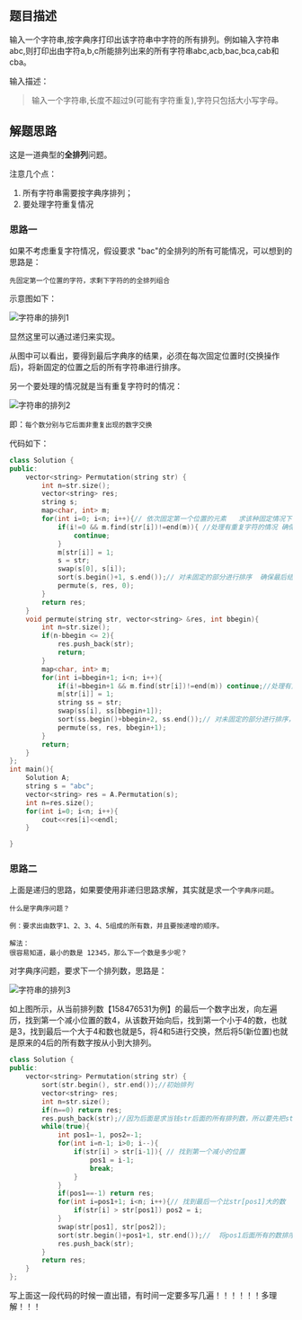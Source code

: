 ## 题目描述

输入一个字符串,按字典序打印出该字符串中字符的所有排列。例如输入字符串abc,则打印出由字符a,b,c所能排列出来的所有字符串abc,acb,bac,bca,cab和cba。 

输入描述：

> 输入一个字符串,长度不超过9(可能有字符重复),字符只包括大小写字母。

## 解题思路

这是一道典型的**全排列**问题。

注意几个点：

1. 所有字符串需要按字典序排列；
2. 要处理字符重复情况

### 思路一

如果不考虑重复字符情况，假设要求 "bac"的全排列的所有可能情况，可以想到的思路是：

`先固定第一个位置的字符，求剩下字符的的全排列组合`

示意图如下：

![字符串的排列1](F:\coding\-offer\imgs\字符串的排列1.jpg)

显然这里可以通过递归来实现。

从图中可以看出，要得到最后字典序的结果，必须在每次固定位置时(交换操作后)，将新固定的位置之后的所有字符串进行排序。

另一个要处理的情况就是当有重复字符时的情况：

![字符串的排列2](F:\coding\-offer\imgs\字符串的排列2.jpg)

即：`每个数分别与它后面非重复出现的数字交换`

代码如下：

```cpp
class Solution {
public:
    vector<string> Permutation(string str) {
        int n=str.size();
        vector<string> res;
        string s;
        map<char, int> m;
        for(int i=0; i<n; i++){// 依次固定第一个位置的元素   求该种固定情况下 其它字符的所有全排列
            if(i!=0 && m.find(str[i])!=end(m)){ //处理有重复字符的情况 确保不重复
                continue;
            }
            m[str[i]] = 1;
            s = str;
            swap(s[0], s[i]);
            sort(s.begin()+1, s.end());// 对未固定的部分进行排序  确保最后结果是字典序
            permute(s, res, 0);
        }
        return res;
    }
    void permute(string str, vector<string> &res, int bbegin){
        int n=str.size();
        if(n-bbegin <= 2){
            res.push_back(str);
            return;
        }
        map<char, int> m;
        for(int i=bbegin+1; i<n; i++){
            if(i!=bbegin+1 && m.find(str[i])!=end(m)) continue;//处理有重复字符的情况，确保不重复
            m[str[i]] = 1;
            string ss = str;
            swap(ss[i], ss[bbegin+1]);
            sort(ss.begin()+bbegin+2, ss.end());// 对未固定的部分进行排序，确保最后是字典序
            permute(ss, res, bbegin+1);
        }
        return;
    }
};
int main(){
    Solution A;
    string s = "abc";
    vector<string> res = A.Permutation(s);
    int n=res.size();
    for(int i=0; i<n; i++){
        cout<<res[i]<<endl;
    }

}
```

### 思路二

上面是递归的思路，如果要使用非递归思路求解，其实就是求一个`字典序问题`。

```
什么是字典序问题？

例：要求出由数字1、2、3、4、5组成的所有数，并且要按递增的顺序。

解法：
很容易知道，最小的数是 12345，那么下一个数是多少呢？
```

对字典序问题，要求下一个排列数，思路是：

![字符串的排列3](F:\coding\-offer\imgs\字符串的排列3.gif)

如上图所示，从当前排列数【158476531为例】的最后一个数字出发，向左遍历，找到第一个减小位置的数4，从该数开始向后，找到第一个小于4的数，也就是3，找到最后一个大于4和数也就是5，将4和5进行交换，然后将5(新位置)也就是原来的4后的所有数字按从小到大排列。

```cpp
class Solution {
public:
    vector<string> Permutation(string str) {
        sort(str.begin(), str.end());//初始排列
        vector<string> res;
        int n=str.size();
        if(n==0) return res;
        res.push_back(str);//因为后面是求当钱str后面的所有排列数，所以要先把str先放到结果里
        while(true){
            int pos1=-1, pos2=-1;
            for(int i=n-1; i>0; i--){
                if(str[i] > str[i-1]){ // 找到第一个减小的位置
                    pos1 = i-1;
                    break;
                }
            }
            if(pos1==-1) return res;
            for(int i=pos1+1; i<n; i++){// 找到最后一个比str[pos1]大的数
                if(str[i] > str[pos1]) pos2 = i;
            }
            swap(str[pos1], str[pos2]);
            sort(str.begin()+pos1+1, str.end());//  将pos1后面所有的数排序
            res.push_back(str);
        }
        return res;
    }
};
```

写上面这一段代码的时候一直出错，有时间一定要多写几遍！！！！！！多理解！！！

